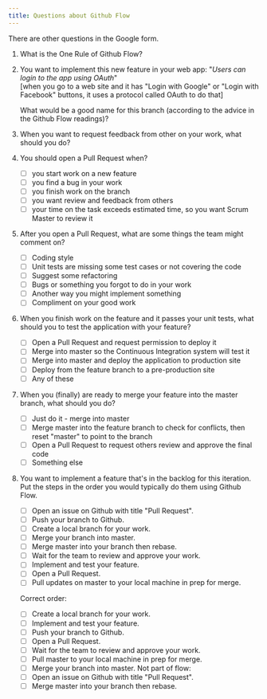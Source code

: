 ```yaml
---
title: Questions about Github Flow
---
```


There are other questions in the Google form.

1. What is the One Rule of Github Flow? 

2. You want to implement this new feature in your web app:
   "*Users can login to the app using OAuth*"    
   [when you go to a web site and it has "Login with Google" or "Login with Facebook" buttons, it uses a protocol called OAuth to do that]

   What would be a good name for this branch (according to the advice in the Github Flow readings)?

3. When you want to request feedback from other on your work, what should you do?

4. You should open a Pull Request when?
   - [ ] you start work on a new feature
   - [ ] you find a bug in your work
   - [ ] you finish work on the branch
   - [ ] you want review and feedback from others
   - [ ] your time on the task exceeds estimated time, so you want Scrum Master to review it

5. After you open a Pull Request, what are some things the team might comment on?
   - [ ] Coding style
   - [ ] Unit tests are missing some test cases or not covering the code
   - [ ] Suggest some refactoring
   - [ ] Bugs or something you forgot to do in your work
   - [ ] Another way you might implement something
   - [ ] Compliment on your good work

6. When you finish work on the feature and it passes your unit tests, what should you to test the application with your feature?
   - [ ] Open a Pull Request and request permission to deploy it
   - [ ] Merge into master so the Continuous Integration system will test it
   - [ ] Merge into master and deploy the application to production site
   - [ ] Deploy from the feature branch to a pre-production site
   - [ ] Any of these 

7. When you (finally) are ready to merge your feature into the master branch, what should you do?
   - [ ] Just do it - merge into master
   - [ ] Merge master into the feature branch to check for conflicts, then reset "master" to point to the branch
   - [ ] Open a Pull Request to request others review and approve the final code
   - [ ] Something else

8. You want to implement a feature that's in the backlog for this iteration. Put the steps in the order you would typically do them using Github Flow.
   - [ ] Open an issue on Github with title "Pull Request".
   - [ ] Push your branch to Github.
   - [ ] Create a local branch for your work.
   - [ ] Merge your branch into master.
   - [ ] Merge master into your branch then rebase.
   - [ ] Wait for the team to review and approve your work. 
   - [ ] Implement and test your feature.
   - [ ] Open a Pull Request.
   - [ ] Pull updates on master to your local machine in prep for merge.

   Correct order:
   - [ ] Create a local branch for your work.
   - [ ] Implement and test your feature.
   - [ ] Push your branch to Github.
   - [ ] Open a Pull Request.
   - [ ] Wait for the team to review and approve your work. 
   - [ ] Pull master to your local machine in prep for merge.
   - [ ] Merge your branch into master.
   Not part of flow:
   - [ ] Open an issue on Github with title "Pull Request".
   - [ ] Merge master into your branch then rebase.
